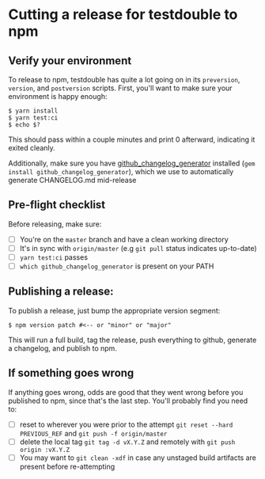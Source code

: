# Cutting a release for testdouble to npm

## Verify your environment

To release to npm, testdouble has quite a lot going on in its `preversion`, `version`, 
and `postversion` scripts. First, you'll want to make sure your environment is happy 
enough:

```
$ yarn install
$ yarn test:ci
$ echo $?
```

This should pass within a couple minutes and print 0 afterward, indicating it exited
cleanly.

Additionally, make sure you have [github_changelog_generator](https://github.com/skywinder/github-changelog-generator)
installed (`gem install github_changelog_generator`), which we use to automatically generate CHANGELOG.md mid-release

## Pre-flight checklist

Before releasing, make sure:

- [ ] You're on the `master` branch and have a clean working directory
- [ ] It's in sync with `origin/master` (e.g `git pull` status indicates up-to-date)
- [ ] `yarn test:ci` passes
- [ ] `which github_changelog_generator` is present on your PATH

## Publishing a release:

To publish a release, just bump the appropriate version segment:

```
$ npm version patch #<-- or "minor" or "major"
```

This will run a full build, tag the release, push everything to github, generate a changelog, and publish to npm.

## If something goes wrong

If anything goes wrong, odds are good that they went wrong before you published to npm, since that's the last
step.  You'll probably find you need to:

- [ ] reset to wherever you were prior to the attempt `git reset --hard PREVIOUS_REF` and `git push -f origin/master`
- [ ] delete the local tag `git tag -d vX.Y.Z` and remotely with `git push origin :vX.Y.Z`
- [ ] You may want to `git clean -xdf` in case any unstaged build artifacts are present before re-attempting
